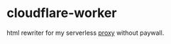 # cloudflare-worker
html rewriter for my serverless [proxy](https://giuliohome.github.io/test.html) without paywall.
